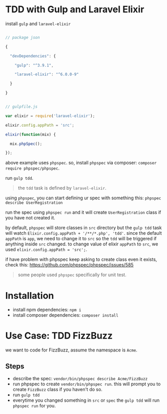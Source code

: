 # TDD with Gulp and Laravel Elixir

install `gulp` and `laravel-elixir`

```js

// package json

{

  "devDependencies": {

    "gulp": "^3.9.1",

    "laravel-elixir": "^6.0.0-9"

  }

}

```

```js

// gulpfile.js

var elixir = require('laravel-elixir');

elixir.config.appPath = 'src';

elixir(function(mix) {

  mix.phpSpec();

});

```

above example uses `phpspec`. so, install `phpspec` via composer: `composer require phpspec/phpspec`.

run `gulp tdd`.

> the `tdd` task is defined by `laravel-elixir`.

using `phpspec`, you can start defining ur spec with something this: `phpspec describe UserRegistration`

run the spec using `phpspec run` and it will create `UserRegistration` class if you have not created it.

by default, `phpspec` will store classes in `src` directory but the `gulp tdd` task will watch `Elixir.config.appPath + '/**/*.php', 'tdd'`. since the default `appPath` is `app`, we need to change it to `src` so the `tdd` will be triggered if anything inside `src` changed. to change value of elixir `appPath` to `src`, we used `elixir.config.appPath = 'src';`.

if have problem with phpspec keep asking to create class even it exists, check this: https://github.com/phpspec/phpspec/issues/585

> some people used `phpspec` specifically for unit test.

# Installation
- install npm dependencies: `npm i`
- install composer dependencies: `composer install`

# Use Case: TDD FizzBuzz
we want to code for FizzBuzz, assume the namespace is `Acme`.

## Steps
- describe the spec: `vendor/bin/phpspec describe Acme/FizzBuzz`
- run phpspec to create `vendor/bin/phpspec run`. this will prompt you to create `FizzBuzz` class if you haven't do so.
- run `gulp tdd`
- everytime you changed something in `src` or `spec` the `gulp tdd` will run `phpspec run` for you.

